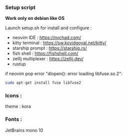 ### Setup script

**Work only on debian like OS**

Launch setup.sh for install and configure :
- neovim IDE : https://nvchad.com/
- kitty terminal : https://sw.kovidgoyal.net/kitty/
- starship prompt : https://starship.rs/
- fish shell : https://fishshell.com/
- zellij multiplexer : https://zellij.dev/
- rustup

if neovim pop error "dlopen(): error loading libfuse.so.2":
```bash
sudo apt-get install fuse libfuse2
```

### Icons :
theme : kora

### Fonts :
JetBrains mono 10

